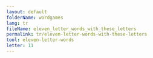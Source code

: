 ```yaml
---
layout: default
folderName: wordgames
lang: tr
fileName: eleven_letter_words_with_these_letters
permalink: tr/eleven-letter-words-with-these-letters
tool: eleven-letter-words
letter: 11
---
```

